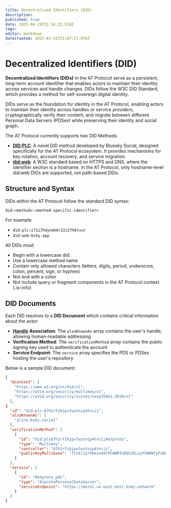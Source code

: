 ```yaml
---
title: Decentralized Identifiers (DID)
description: 
published: true
date: 2025-04-28T21:14:22.519Z
tags: 
editor: markdown
dateCreated: 2025-03-31T22:07:27.976Z
---
```


# Decentralized Identifiers (DID)
**Decentralized Identifiers (DIDs)** in the AT Protocol serve as a persistent, long-term account identifier that enables actors to maintain their identity across services and handle changes. DIDs follow the W3C DID Standard, which provides a method for self-sovereign digital identity.

DIDs serve as the foundation for identity in the AT Protocol, enabling actors to maintain their identity across handles or service providers, cryptographically verify their content, and migrate between different Personal Data Servers (PDSes) while preserving their identity and social graph.

The AT Protocol currently supports two DID Methods: 
- **[DID:PLC](/en/wiki/reference/identifiers/did-plc)**: A novel DID method developed by Bluesky Social, designed specifically for the AT Protocol ecosystem. It provides mechanisms for key rotation, account recovery, and service migration.
- **[did:web](/en/wiki/reference/identifiers/did-web)**: A W3C standard based on HTTPS and DNS, where the identifier section is a hostname. In the AT Protocol, only hostname-level did:web DIDs are supported, not path-based DIDs.

## Structure and Syntax
DIDs within the AT Protocol follow the standard DID syntax:

```
did:<method>:<method-specific-identifier>
```

For example:
- `did:plc:z72i7hdynmk6r22z27h6tvur`
- `did:web:bsky.app`

All DIDs must:
- Begin with a lowercase did:
- Use a lowercase method name
- Contain only allowed characters (letters, digits, period, underscore, colon, percent, sign, or hyphen)
- Not end with a colon
- Not include query or fragment components in the AT Protocol context
{.is-info}

## DID Documents
Each DID resolves to a **DID Document** which contains critical information about the actor:


- **[Handle](/en/wiki/reference/identifiers/handles) Association**: The `alsoKnownAs` array contains the user's handle, allowing human-readable addressing
- **Verification Method**: The `verificationMethod` array contains the public signing key used to authenticate the account
- **Service Endpoint**: The `service` array specifies the PDS or PDSes hosting the user's repository.

Below is a sample DID document:


```json
{
  "@context": [
    "https://www.w3.org/ns/did/v1",
    "https://w3id.org/security/multikey/v1",
    "https://w3id.org/security/suites/secp256k1-2019/v1"
  ],
{
  "id": "did:plc:67h1rfibjpxfwztnip4tncij",
  "alsoKnownAs": [
    "alice.bsky.social"
  ],
  "verificationMethod": [
    {
      "id": "did:plc67h1rfibjpxfwztnip4tncij#atproto",
      "type": "Multikey",
      "controller": "67h1rfibjpxfwztnip4tncij",
      "publicKeyMultibase": "ftcElJyrhbkvaVdrPCAWRInDQCdILvyYVAKNfyFzQHIUiyMza"
    }
  ],
  "service": [
    {
      "id": "#atproto_pds",
      "type": "AtprotoPersonalDataServer",
      "serviceEndpoint": "https://morel.us-east.host.bsky.network"
    }
  ]
}
```